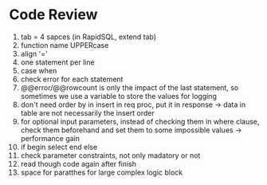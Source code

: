 Code Review
===============

1. tab = 4 sapces (in RapidSQL, extend tab)
2. function name UPPERcase
3. align '='
4. one statement per line
5. case 
       when
6. check error for each statement
7. @@error/@@rowcount is only the impact of the last statement, so sometimes we use a variable to store the values for logging
8. don't need order by in insert in req proc, put it in response -> data in table are not necessarily the insert order
9. for optional input parameters, instead of checking them in where clause, check them beforehand and set them to some impossible values -> performance gain
10. if
    begin
        select
    end
    else
11. check parameter constraints, not only madatory or not
12. read though code again after finish
13. space for paratthes for large complex logic block